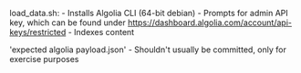 load_data.sh:
    - Installs Algolia CLI (64-bit debian)
    - Prompts for admin API key, which can be found under https://dashboard.algolia.com/account/api-keys/restricted
    - Indexes content

'expected algolia payload.json'
    - Shouldn't usually be committed, only for exercise purposes